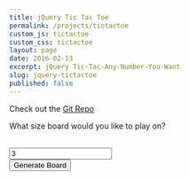```yaml
---
title: jQuery Tic Tac Toe
permalink: /projects/tictactoe
custom_js: tictactoe
custom_css: tictactoe
layout: page
date: 2016-02-13
excerpt: jQuery Tic-Tac-Any-Number-You-Want
slug: jquery-tictactoe
published: false
---
```


<p class="github-link">Check out the <a href="https://github.com/bowmanmike/jquery_tictactoe">Git Repo</a></p>

<div id="setup">
  <p>What size board would you like to play on?</p><br>
  <input type="number" id="boardSize" name="boardSize" value=3><br>
  <input type="button" value="Generate Board" id="generate-board-button">
</div>

<br>

<div id="game"></div>
